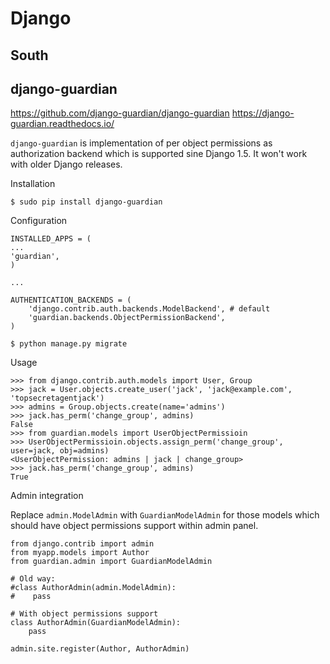 # Django


## South


## django-guardian

https://github.com/django-guardian/django-guardian
https://django-guardian.readthedocs.io/

`django-guardian` is implementation of per object permissions as authorization backend which is supported sine Django 1.5. It won't work with older Django releases.

Installation

    $ sudo pip install django-guardian

Configuration

```
INSTALLED_APPS = (
...
'guardian',
)

...

AUTHENTICATION_BACKENDS = (
    'django.contrib.auth.backends.ModelBackend', # default
    'guardian.backends.ObjectPermissionBackend',
)
```

    $ python manage.py migrate

Usage

```
>>> from django.contrib.auth.models import User, Group
>>> jack = User.objects.create_user('jack', 'jack@example.com', 'topsecretagentjack')
>>> admins = Group.objects.create(name='admins')
>>> jack.has_perm('change_group', admins)
False
>>> from guardian.models import UserObjectPermissioin
>>> UserObjectPermissioin.objects.assign_perm('change_group', user=jack, obj=admins)
<UserObjectPermission: admins | jack | change_group>
>>> jack.has_perm('change_group', admins)
True
```

Admin integration

Replace `admin.ModelAdmin` with `GuardianModelAdmin` for those models which should have object permissions support within admin panel.

```
from django.contrib import admin
from myapp.models import Author
from guardian.admin import GuardianModelAdmin

# Old way:
#class AuthorAdmin(admin.ModelAdmin):
#    pass

# With object permissions support
class AuthorAdmin(GuardianModelAdmin):
    pass

admin.site.register(Author, AuthorAdmin)
```






